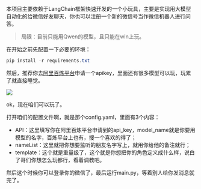 本项目主要依赖于LangChain框架快速开发的一个小玩具，主要是实现用大模型自动化的给微信好友聊天，你也可以注册一个新的微信号当作微信机器人进行问答。

> 局限：目前只能用Qwen的模型，且只能在win上玩。
>

在开始之前先配置一下必要的环境：

```powershell
pip install -r requirements.txt
```

然后，推荐你去[阿里百炼平台](https://bailian.console.aliyun.com/#/home)申请一个apikey，里面还有很多模型可以玩，玩累了就直接睡觉。

![](https://cdn.nlark.com/yuque/0/2025/png/33958224/1739027766654-be8a024d-51bf-4a6d-a8d9-0b819fb48a62.png)



ok，现在咱们可以玩了。

打开咱们的配置文件啊，就是那个config.yaml，里面有3个内容：

+ API：这里填写你在阿里百炼平台申请到的api_key，model_name就是你要用模型的名字，百炼平台上也有，搜一个喜欢的得了；
+ nameList：这里就把你想要监听的朋友名字写上，就用你给他的备注就行；
+ template：这个就是重量级了，这个就是你想把你的角色定义成什么样，说白了哥们你想怎么玩都行，看着调教吧。

然后这个时候你可以登录你的微信了，最后运行main.py，等着别人给你发消息就完了。

